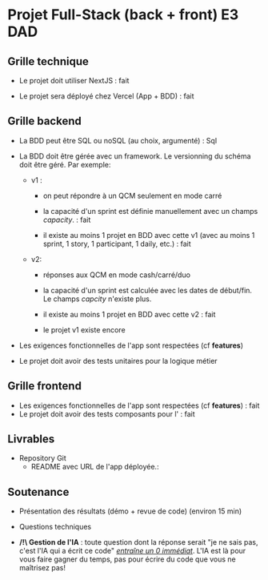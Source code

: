 # Projet Full-Stack (back + front) E3 DAD

## Grille technique

- Le projet doit utiliser NextJS : fait

- Le projet sera déployé chez Vercel (App + BDD) : fait

## Grille backend

- La BDD peut être SQL ou noSQL (au choix, argumenté) : Sql

- La BDD doit être gérée avec un framework. Le versionning du schéma doit être géré. Par exemple:
  
  - v1 :
    
    - on peut répondre à un QCM seulement en mode carré
    
    - la capacité d'un sprint est définie manuellement avec un champs *capacity*. : fait
    
    - il existe au moins 1 projet en BDD avec cette v1 (avec au moins 1 sprint, 1 story, 1 participant, 1 daily, etc.) : fait
  
  - v2:
    
    - réponses aux QCM en mode cash/carré/duo
    
    - la capacité d'un sprint est calculée avec les dates de début/fin. Le champs *capcity* n'existe plus.
    
    - il existe au moins 1 projet en BDD avec cette v2 : fait
    
    - le projet v1 existe encore

- Les exigences fonctionnelles de l'app sont respectées (cf **features**)

- Le projet doit avoir des tests unitaires pour la logique métier

## Grille frontend

- Les exigences fonctionnelles de l'app sont respectées (cf **features**) : fait
- Le projet doit avoir des tests composants pour l' : fait

## Livrables

- Repository Git
  - README avec URL de l'app déployée.: 

## Soutenance

- Présentation des résultats (démo + revue de code) (environ 15 min)

- Questions techniques

- **/!\ Gestion de l'IA** : toute question dont la réponse serait "je ne sais pas, c'est l'IA qui a écrit ce code" <u><em>entraîne un 0 immédiat</em></u>. L'IA est là pour vous faire gagner du temps, pas pour écrire du code que vous ne maîtrisez pas!
